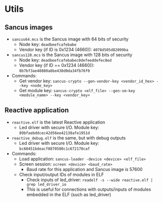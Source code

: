 # Utils

## Sancus images

- `sancus64.mcs` is the Sancus image with 64 bits of security
  - Node key: `deadbeefcafebabe`
  - Vendor key (if ID is 0x1234 (4660)):  `4078d505d82099ba`
- `sancus128.mcs` is the Sancus image with 128 bits of security
  - Node key: `deadbeefcafebabec0defeeddefec8ed`
  - Vendor key (if ID == 0x1234 (4660)): `0b7bf3ae40880a8be430d0da34fb76f0`
- Commands:
  - Get vendor key: `sancus-crypto --gen-vendor-key <vendor_id_hex> --key <node_key>`
  - Get module key: `sancus-crypto <elf_file> --gen-sm-key <module_name> --key <vendor_key>`

## Reactive application

- `reactive.elf` is the latest Reactive application
  - Led driver with secure I/O. Module key: `89bfaebddcec42d56ee42138afe1951d`
- `reactive_debug.elf` is the same, but with debug outputs
  - Led driver with secure I/O. Module key: `bc60451bdeacf0870580c1c672170caf`
- Commands:
  - Load application: `sancus-loader -device <device> <elf_file>`
  - Screen session: `screen <device> <baud_rate>`
    - Baud rate for this application and Sancus image is 57600
  - Check input/output IDs of modules in ELF
    - Check inputs of led_driver: `readelf -s --wide reactive.elf | grep led_driver_io`
    - This is useful for connections with outputs/inputs of modules embedded in the ELF (such as led_driver)
